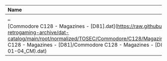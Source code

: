 |Name|Size|
|:---|---:|
|[..](../index.html)|DIR|
|[Commodore C128 - Magazines - [D81].dat](https://raw.githubusercontent.com/open-retrogaming-archive/dat-catalog/main/root/normalized/TOSEC/Commodore/C128/Magazines/[D81]/Commodore C128 - Magazines - [D81]/Commodore C128 - Magazines - [D81] (TOSEC-v2019-01-04_CM).dat)|13064|
